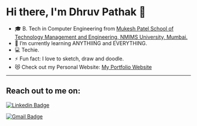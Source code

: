 # Hi there, I'm Dhruv Pathak 👋 

- 🎓 B. Tech in Computer Engineering from [Mukesh Patel School of Technology Management and Engineering, NMIMS University, Mumbai.](https://engineering.nmims.edu/)
- 🌱 I’m currently learning ANYTHIING and EVERYTHING.
- 💻 Techie.
- ⚡ Fun fact: I love to sketch, draw and doodle.
- 😻 Check out my Personal Website: [My Portfolio Website](https://dhruvpathak.netlify.app/)

---

## Reach out to me on:

[![Linkedin Badge](https://img.shields.io/badge/-LinkedIn-blue?style=flat-round&logo=Linkedin&logoColor=white&link=https://www.linkedin.com/in/dhruv-pathak-6ab0a916a//)](https://www.linkedin.com/in/dhruv-pathak-6ab0a916a/)

[![Gmail Badge](https://img.shields.io/badge/-Gmail-c14438?style=flat-round&logo=Gmail&logoColor=white&link=mailto:dhruvpathak12@gmail.com)](mailto:dhruvpathak12@gmail.com)
